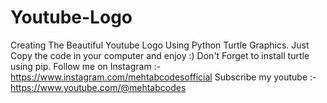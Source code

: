 # Youtube-Logo
 Creating The Beautiful Youtube Logo Using Python Turtle Graphics.
 Just Copy the code in your computer and enjoy :)
 Don't Forget to install turtle using pip.
 Follow me on Instagram :- https://www.instagram.com/mehtabcodesofficial
 Subscribe my youtube :- https://www.youtube.com/@mehtabcodes